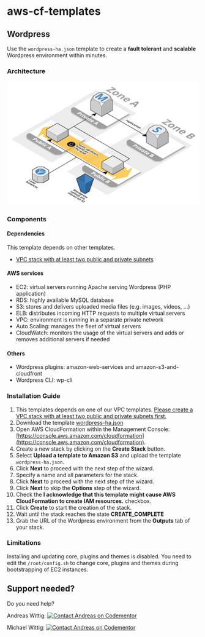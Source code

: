 # aws-cf-templates

## Wordpress

Use the `wordpress-ha.json` template to create a **fault tolerant** and **scalable** Wordpress environment within minutes.

### Architecture

![Architecture](./wordpress-ha.png?raw=true "Architecture")

### Components

#### Dependencies

This template depends on other templates.

* [VPC stack with at least two public and private subnets](https://github.com/widdix/aws-cf-templates/tree/master/vpc)

#### AWS services

* EC2: virtual servers running Apache serving Wordpress (PHP application)
* RDS: highly available MySQL database
* S3: stores and delivers uploaded media files (e.g. images, videos, ...)
* ELB: distributes incoming HTTP requests to multiple virtual servers
* VPC: environment is running in a separate private network
* Auto Scaling: manages the fleet of virtual servers
* CloudWatch: monitors the usage of the virtual servers and adds or removes additional servers if needed

#### Others

* Wordpress plugins: amazon-web-services and amazon-s3-and-cloudfront
* Wordpress CLI: wp-cli 

### Installation Guide

1. This templates depends on one of our VPC templates. [Please create a VPC stack with at least two public and private subnets first.](https://github.com/widdix/aws-cf-templates/tree/master/vpc)
1. Download the template [wordpress-ha.json](https://raw.githubusercontent.com/widdix/aws-cf-templates/master/wordpress/wordpress-ha.json)
1. Open AWS CloudFormation within the Management Console: [https://console.aws.amazon.com/cloudformation](https://console.aws.amazon.com/cloudformation).
1. Create a new stack by clicking on the **Create Stack** button.
1. Select **Upload a template to Amazon S3** and upload the template `wordpress-ha.json`.
1. Click **Next** to proceed with the next step of the wizard.
1. Specify a name and all parameters for the stack.
1. Click **Next** to proceed with the next step of the wizard.
1. Click **Next** to skip the **Options** step of the wizard.
1. Check the **I acknowledge that this template might cause AWS CloudFormation to create IAM resources.** checkbox.
1. Click **Create** to start the creation of the stack.
1. Wait until the stack reaches the state **CREATE_COMPLETE**
1. Grab the URL of the Wordpress environment from the **Outputs** tab of your stack.

### Limitations

Installing and updating core, plugins and themes is disabled. You need to edit the `/root/config.sh` to change core, plugins and themes during bootstrapping of EC2 instances.

## Support needed?

Do you need help?

Andreas Wittig: [![Contact Andreas on Codementor](https://cdn.codementor.io/badges/contact_me_github.svg)](https://www.codementor.io/andreaswittig)

Michael Wittig: [![Contact Andreas on Codementor](https://cdn.codementor.io/badges/contact_me_github.svg)](https://www.codementor.io/andreaswittig)
